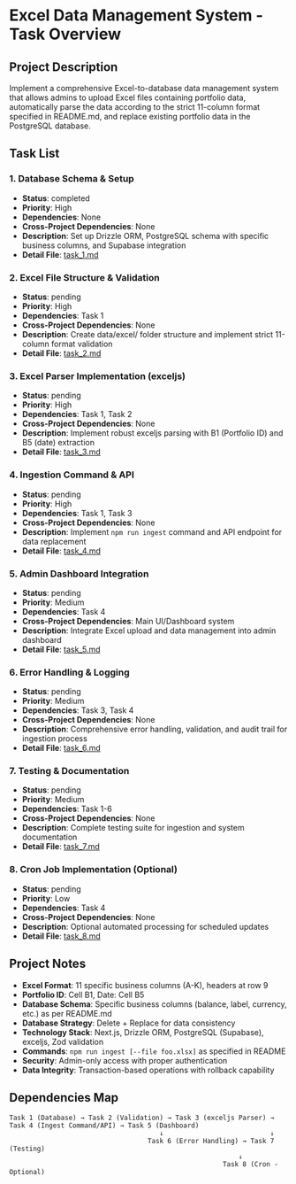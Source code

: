 # Excel Data Management System - Task Overview

## Project Description
Implement a comprehensive Excel-to-database data management system that allows admins to upload Excel files containing portfolio data, automatically parse the data according to the strict 11-column format specified in README.md, and replace existing portfolio data in the PostgreSQL database.

## Task List

### 1. Database Schema & Setup
- **Status**: completed
- **Priority**: High
- **Dependencies**: None
- **Cross-Project Dependencies**: None
- **Description**: Set up Drizzle ORM, PostgreSQL schema with specific business columns, and Supabase integration
- **Detail File**: [task_1.md](mdc:scripts/projects/excel-data-management/task_1.md)

### 2. Excel File Structure & Validation
- **Status**: pending
- **Priority**: High
- **Dependencies**: Task 1
- **Cross-Project Dependencies**: None
- **Description**: Create data/excel/ folder structure and implement strict 11-column format validation
- **Detail File**: [task_2.md](mdc:scripts/projects/excel-data-management/task_2.md)

### 3. Excel Parser Implementation (exceljs)
- **Status**: pending
- **Priority**: High
- **Dependencies**: Task 1, Task 2
- **Cross-Project Dependencies**: None
- **Description**: Implement robust exceljs parsing with B1 (Portfolio ID) and B5 (date) extraction
- **Detail File**: [task_3.md](mdc:scripts/projects/excel-data-management/task_3.md)

### 4. Ingestion Command & API
- **Status**: pending
- **Priority**: High
- **Dependencies**: Task 1, Task 3
- **Cross-Project Dependencies**: None
- **Description**: Implement `npm run ingest` command and API endpoint for data replacement
- **Detail File**: [task_4.md](mdc:scripts/projects/excel-data-management/task_4.md)

### 5. Admin Dashboard Integration
- **Status**: pending
- **Priority**: Medium
- **Dependencies**: Task 4
- **Cross-Project Dependencies**: Main UI/Dashboard system
- **Description**: Integrate Excel upload and data management into admin dashboard
- **Detail File**: [task_5.md](mdc:scripts/projects/excel-data-management/task_5.md)

### 6. Error Handling & Logging
- **Status**: pending
- **Priority**: Medium
- **Dependencies**: Task 3, Task 4
- **Cross-Project Dependencies**: None
- **Description**: Comprehensive error handling, validation, and audit trail for ingestion process
- **Detail File**: [task_6.md](mdc:scripts/projects/excel-data-management/task_6.md)

### 7. Testing & Documentation
- **Status**: pending
- **Priority**: Medium
- **Dependencies**: Task 1-6
- **Cross-Project Dependencies**: None
- **Description**: Complete testing suite for ingestion and system documentation
- **Detail File**: [task_7.md](mdc:scripts/projects/excel-data-management/task_7.md)

### 8. Cron Job Implementation (Optional)
- **Status**: pending
- **Priority**: Low
- **Dependencies**: Task 4
- **Cross-Project Dependencies**: None
- **Description**: Optional automated processing for scheduled updates
- **Detail File**: [task_8.md](mdc:scripts/projects/excel-data-management/task_8.md)

## Project Notes
- **Excel Format**: 11 specific business columns (A-K), headers at row 9
- **Portfolio ID**: Cell B1, Date: Cell B5  
- **Database Schema**: Specific business columns (balance, label, currency, etc.) as per README.md
- **Database Strategy**: Delete + Replace for data consistency
- **Technology Stack**: Next.js, Drizzle ORM, PostgreSQL (Supabase), exceljs, Zod validation
- **Commands**: `npm run ingest [--file foo.xlsx]` as specified in README
- **Security**: Admin-only access with proper authentication
- **Data Integrity**: Transaction-based operations with rollback capability

## Dependencies Map
```
Task 1 (Database) → Task 2 (Validation) → Task 3 (exceljs Parser) → Task 4 (Ingest Command/API) → Task 5 (Dashboard)
                                      ↓                           ↓
                                   Task 6 (Error Handling) → Task 7 (Testing)
                                                          ↓
                                                      Task 8 (Cron - Optional)
``` 